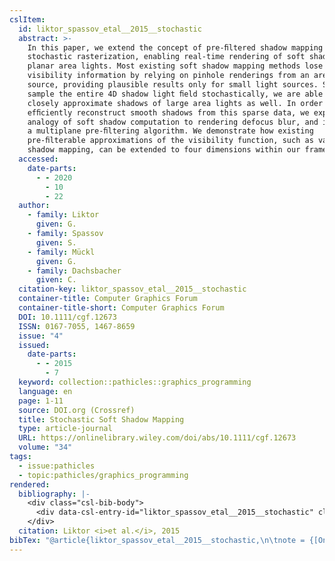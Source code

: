 ```yaml
---
cslItem:
  id: liktor_spassov_etal__2015__stochastic
  abstract: >-
    In this paper, we extend the concept of pre-ﬁltered shadow mapping to
    stochastic rasterization, enabling real-time rendering of soft shadows from
    planar area lights. Most existing soft shadow mapping methods lose important
    visibility information by relying on pinhole renderings from an area light
    source, providing plausible results only for small light sources. Since we
    sample the entire 4D shadow light ﬁeld stochastically, we are able to
    closely approximate shadows of large area lights as well. In order to
    efﬁciently reconstruct smooth shadows from this sparse data, we exploit the
    analogy of soft shadow computation to rendering defocus blur, and introduce
    a multiplane pre-ﬁltering algorithm. We demonstrate how existing
    pre-ﬁlterable approximations of the visibility function, such as variance
    shadow mapping, can be extended to four dimensions within our framework.
  accessed:
    date-parts:
      - - 2020
        - 10
        - 22
  author:
    - family: Liktor
      given: G.
    - family: Spassov
      given: S.
    - family: Mückl
      given: G.
    - family: Dachsbacher
      given: C.
  citation-key: liktor_spassov_etal__2015__stochastic
  container-title: Computer Graphics Forum
  container-title-short: Computer Graphics Forum
  DOI: 10.1111/cgf.12673
  ISSN: 0167-7055, 1467-8659
  issue: "4"
  issued:
    date-parts:
      - - 2015
        - 7
  keyword: collection::pathicles::graphics_programming
  language: en
  page: 1-11
  source: DOI.org (Crossref)
  title: Stochastic Soft Shadow Mapping
  type: article-journal
  URL: https://onlinelibrary.wiley.com/doi/abs/10.1111/cgf.12673
  volume: "34"
tags:
  - issue:pathicles
  - topic:pathicles/graphics_programming
rendered:
  bibliography: |-
    <div class="csl-bib-body">
      <div data-csl-entry-id="liktor_spassov_etal__2015__stochastic" class="csl-entry">Liktor, G. <i>et al.</i> 2015 “Stochastic Soft Shadow Mapping,” <i>Computer Graphics Forum</i>, 34(4), pp. 1–11. doi:10.1111/cgf.12673.</div>
    </div>
  citation: Liktor <i>et al.</i>, 2015
bibTex: "@article{liktor_spassov_etal__2015__stochastic,\n\tnote = {[Online; accessed 2020-10-22]},\n\tauthor = {Liktor, G. and Spassov, S. and M{\\\" u}ckl, G. and Dachsbacher, C.},\n\tjournal = {Computer Graphics Forum},\n\tnumber = {4},\n\tyear = {2015},\n\tmonth = {7},\n\tpages = {1--11},\n\ttitle = {Stochastic {Soft} {Shadow} {Mapping}},\n\thowpublished = {https://onlinelibrary.wiley.com/doi/abs/10.1111/cgf.12673},\n\tvolume = {34},\n}\n\n"
---
```

